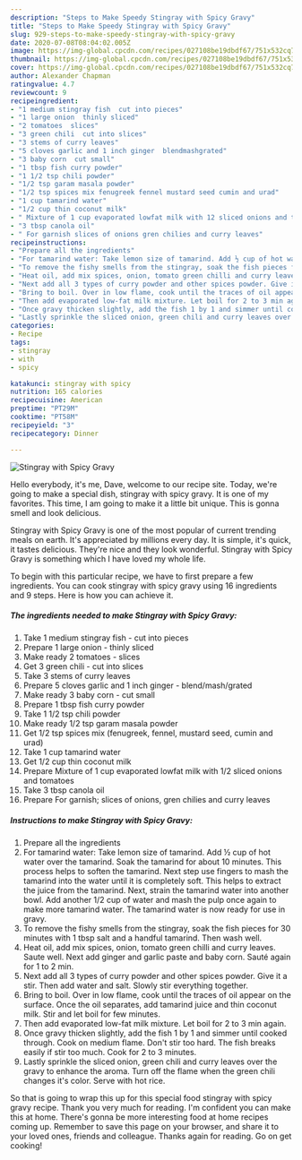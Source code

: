 ```yaml
---
description: "Steps to Make Speedy Stingray with Spicy Gravy"
title: "Steps to Make Speedy Stingray with Spicy Gravy"
slug: 929-steps-to-make-speedy-stingray-with-spicy-gravy
date: 2020-07-08T08:04:02.005Z
image: https://img-global.cpcdn.com/recipes/027108be19dbdf67/751x532cq70/stingray-with-spicy-gravy-recipe-main-photo.jpg
thumbnail: https://img-global.cpcdn.com/recipes/027108be19dbdf67/751x532cq70/stingray-with-spicy-gravy-recipe-main-photo.jpg
cover: https://img-global.cpcdn.com/recipes/027108be19dbdf67/751x532cq70/stingray-with-spicy-gravy-recipe-main-photo.jpg
author: Alexander Chapman
ratingvalue: 4.7
reviewcount: 9
recipeingredient:
- "1 medium stingray fish  cut into pieces"
- "1 large onion  thinly sliced"
- "2 tomatoes  slices"
- "3 green chili  cut into slices"
- "3 stems of curry leaves"
- "5 cloves garlic and 1 inch ginger  blendmashgrated"
- "3 baby corn  cut small"
- "1 tbsp fish curry powder"
- "1 1/2 tsp chili powder"
- "1/2 tsp garam masala powder"
- "1/2 tsp spices mix fenugreek fennel mustard seed cumin and urad"
- "1 cup tamarind water"
- "1/2 cup thin coconut milk"
- " Mixture of 1 cup evaporated lowfat milk with 12 sliced onions and tomatoes"
- "3 tbsp canola oil"
- " For garnish slices of onions gren chilies and curry leaves"
recipeinstructions:
- "Prepare all the ingredients"
- "For tamarind water: Take lemon size of tamarind. Add ½ cup of hot water over the tamarind. Soak the tamarind for about 10 minutes. This process helps to soften the tamarind. Next step use fingers to mash the tamarind into the water until it is completely soft. This helps to extract the juice from the tamarind. Next, strain the tamarind water into another bowl. Add another 1/2 cup of water and mash the pulp once again to make more tamarind water. The tamarind water is now ready for use in gravy."
- "To remove the fishy smells from the stingray, soak the fish pieces for 30 minutes with 1 tbsp salt and a handful tamarind. Then wash well."
- "Heat oil, add mix spices, onion, tomato green chilli and curry leaves. Saute well. Next add ginger and garlic paste and baby corn. Sauté again for 1 to 2 min."
- "Next add all 3 types of curry powder and other spices powder. Give it a stir. Then add water and salt. Slowly stir everything together."
- "Bring to boil. Over in low flame, cook until the traces of oil appear on the surface. Once the oil separates, add tamarind juice and thin coconut milk. Stir and let boil for few minutes."
- "Then add evaporated low-fat milk mixture. Let boil for 2 to 3 min again."
- "Once gravy thicken slightly, add the fish 1 by 1 and simmer until cooked through. Cook on medium flame. Don&#39;t stir too hard. The fish breaks easily if stir too much. Cook for 2 to 3 minutes."
- "Lastly sprinkle the sliced onion, green chili and curry leaves over the gravy to enhance the aroma. Turn off the flame when the green chili changes it&#39;s color. Serve with hot rice."
categories:
- Recipe
tags:
- stingray
- with
- spicy

katakunci: stingray with spicy 
nutrition: 165 calories
recipecuisine: American
preptime: "PT29M"
cooktime: "PT58M"
recipeyield: "3"
recipecategory: Dinner

---
```



![Stingray with Spicy Gravy](https://img-global.cpcdn.com/recipes/027108be19dbdf67/751x532cq70/stingray-with-spicy-gravy-recipe-main-photo.jpg)

Hello everybody, it's me, Dave, welcome to our recipe site. Today, we're going to make a special dish, stingray with spicy gravy. It is one of my favorites. This time, I am going to make it a little bit unique. This is gonna smell and look delicious.

Stingray with Spicy Gravy is one of the most popular of current trending meals on earth. It's appreciated by millions every day. It is simple, it's quick, it tastes delicious. They're nice and they look wonderful. Stingray with Spicy Gravy is something which I have loved my whole life.




To begin with this particular recipe, we have to first prepare a few ingredients. You can cook stingray with spicy gravy using 16 ingredients and 9 steps. Here is how you can achieve it.

<!--inarticleads1-->

##### The ingredients needed to make Stingray with Spicy Gravy:

1. Take 1 medium stingray fish - cut into pieces
1. Prepare 1 large onion - thinly sliced
1. Make ready 2 tomatoes - slices
1. Get 3 green chili - cut into slices
1. Take 3 stems of curry leaves
1. Prepare 5 cloves garlic and 1 inch ginger - blend/mash/grated
1. Make ready 3 baby corn - cut small
1. Prepare 1 tbsp fish curry powder
1. Take 1 1/2 tsp chili powder
1. Make ready 1/2 tsp garam masala powder
1. Get 1/2 tsp spices mix (fenugreek, fennel, mustard seed, cumin and urad)
1. Take 1 cup tamarind water
1. Get 1/2 cup thin coconut milk
1. Prepare  Mixture of 1 cup evaporated lowfat milk with 1/2 sliced onions and tomatoes
1. Take 3 tbsp canola oil
1. Prepare  For garnish; slices of onions, gren chilies and curry leaves




<!--inarticleads2-->

##### Instructions to make Stingray with Spicy Gravy:

1. Prepare all the ingredients
1. For tamarind water: Take lemon size of tamarind. Add ½ cup of hot water over the tamarind. Soak the tamarind for about 10 minutes. This process helps to soften the tamarind. Next step use fingers to mash the tamarind into the water until it is completely soft. This helps to extract the juice from the tamarind. Next, strain the tamarind water into another bowl. Add another 1/2 cup of water and mash the pulp once again to make more tamarind water. The tamarind water is now ready for use in gravy.
1. To remove the fishy smells from the stingray, soak the fish pieces for 30 minutes with 1 tbsp salt and a handful tamarind. Then wash well.
1. Heat oil, add mix spices, onion, tomato green chilli and curry leaves. Saute well. Next add ginger and garlic paste and baby corn. Sauté again for 1 to 2 min.
1. Next add all 3 types of curry powder and other spices powder. Give it a stir. Then add water and salt. Slowly stir everything together.
1. Bring to boil. Over in low flame, cook until the traces of oil appear on the surface. Once the oil separates, add tamarind juice and thin coconut milk. Stir and let boil for few minutes.
1. Then add evaporated low-fat milk mixture. Let boil for 2 to 3 min again.
1. Once gravy thicken slightly, add the fish 1 by 1 and simmer until cooked through. Cook on medium flame. Don&#39;t stir too hard. The fish breaks easily if stir too much. Cook for 2 to 3 minutes.
1. Lastly sprinkle the sliced onion, green chili and curry leaves over the gravy to enhance the aroma. Turn off the flame when the green chili changes it&#39;s color. Serve with hot rice.




So that is going to wrap this up for this special food stingray with spicy gravy recipe. Thank you very much for reading. I'm confident you can make this at home. There's gonna be more interesting food at home recipes coming up. Remember to save this page on your browser, and share it to your loved ones, friends and colleague. Thanks again for reading. Go on get cooking!
